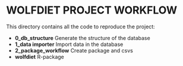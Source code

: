# WOLFDIET PROJECT WORKFLOW 

This directory contains all the code to reproduce the project: 
* **0_db_structure** Generate the structure of the database
* **1_data importer** Import data in the database 
* **2_package_workflow** Create package and csvs 
* **wolfdiet** R-package 
